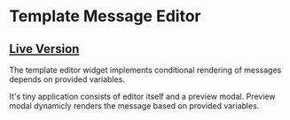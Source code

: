 # Template Message Editor

## [Live Version](https://a-k-editor.vercel.app)

The template editor widget implements conditional rendering of messages depends on provided variables.

It's tiny application consists of editor itself and a preview modal. Preview modal dynamicly renders the message based on provided variables.
